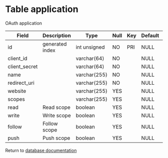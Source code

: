 Table application
===========
OAuth application

| Field         | Description     | Type         | Null | Key | Default | Extra          |    
| ------------- | --------------- | ------------ | ---- | --- | ------- | -------------- |    
| id            | generated index | int unsigned | NO   | PRI | NULL    | auto_increment |    
| client_id     |                 | varchar(64)  | NO   |     | NULL    |                |    
| client_secret |                 | varchar(64)  | NO   |     | NULL    |                |    
| name          |                 | varchar(255) | NO   |     | NULL    |                |    
| redirect_uri  |                 | varchar(255) | NO   |     | NULL    |                |    
| website       |                 | varchar(255) | YES  |     | NULL    |                |    
| scopes        |                 | varchar(255) | YES  |     | NULL    |                |    
| read          | Read scope      | boolean      | YES  |     | NULL    |                |    
| write         | Write scope     | boolean      | YES  |     | NULL    |                |    
| follow        | Follow scope    | boolean      | YES  |     | NULL    |                |    
| push          | Push scope      | boolean      | YES  |     | NULL    |                |    

Return to [database documentation](help/database)
